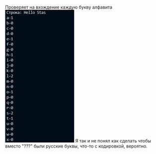 Проверяет на вхождение каждую букву алфавита 
![Screenshot](https://github.com/BreadGitHub/University/blob/main/TaskU/Java/Stsdmchv/art/Task4.jpg)
Я так и не понял как сделать чтобы вместо "???" были русские буквы, что-то с кодировкой, вероятно.
